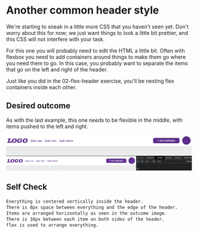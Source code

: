 # Another common header style

We're starting to sneak in a little more CSS that you haven't seen yet. Don't worry about this for now; we just want things to look a little bit prettier, and this CSS will not interfere with your task.

For this one you will probably need to edit the HTML a little bit. Often with flexbox you need to add containers around things to make them go where you need them to go. In this case, you probably want to separate the items that go on the left and right of the header.

Just like you did in the 02-flex-header exercise, you'll be nesting flex containers inside each other.

## Desired outcome

As with the last example, this one needs to be flexible in the middle, with items pushed to the left and right.

![png](./desired-outcome.png)
![gif](./desired-outcome.gif)

## Self Check

    Everything is centered vertically inside the header.
    There is 8px space between everything and the edge of the header.
    Items are arranged horizontally as seen in the outcome image.
    There is 16px between each item on both sides of the header.
    flex is used to arrange everything.
